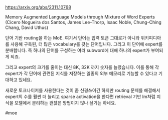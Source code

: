 https://arxiv.org/abs/2311.10768

Memory Augmented Language Models through Mixture of Word Experts (Cicero Nogueira dos Santos, James Lee-Thorp, Isaac Noble, Chung-Ching Chang, David Uthus)

단어 기반 routing을 하는 MoE. 여기서 단어는 입력 토큰 그대로가 아니라 위키피디아를 사용해 구축된, 더 많은 vocabulary를 갖는 단어입니다. 그리고 이 단어에 expert를 분배합니다. 즉 하나의 단어를 구성하는 여러 subword에 대해 하나의 expert가 부여되게 되죠.

그리고 expert의 크기를 줄이는 대신 8K, 32K 까지 숫자를 늘렸습니다. 이를 통해 각 expert가 각 단어에 관련된 지식를 저장하는 일종의 외부 메모리로 기능할 수 있다고 기대하고 있네요.

새로운 토크나이저를 사용한다는 것이 좀 신경쓰이긴 하지만 routing 문제를 해결해서 expert의 수를 훨씬 더 늘리고 sparse activation을 한다면 retrieval 기반 lm처럼 지식을 모델에서 분리하는 괜찮은 방법이지 않나 싶기는 하네요.

#moe 